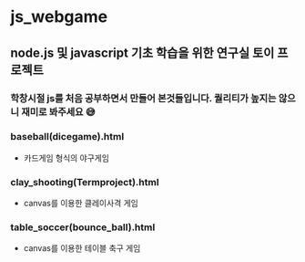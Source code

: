# js_webgame
## node.js 및 javascript 기초 학습을 위한 연구실 토이 프로젝트
### 학창시절 js를 처음 공부하면서 만들어 본것들입니다. 퀄리티가 높지는 않으니 재미로 봐주세요 😅
### baseball(dicegame).html
* 카드게임 형식의 야구게임
### clay_shooting(Termproject).html
* canvas를 이용한 클레이사격 게임
### table_soccer(bounce_ball).html
* canvas를 이용한 테이블 축구 게임

